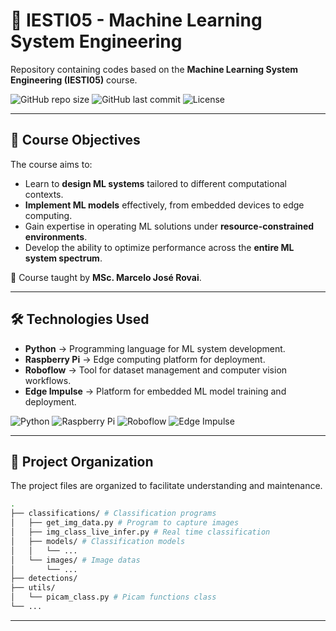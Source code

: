 # 🤖 IESTI05 - Machine Learning System Engineering

Repository containing codes based on the **Machine Learning System Engineering (IESTI05)** course.

![GitHub repo size](https://img.shields.io/github/repo-size/12FlyBreads/iesti05-codes?style=for-the-badge)
![GitHub last commit](https://img.shields.io/github/last-commit/12FlyBreads/iesti05-codes?style=for-the-badge)
![License](https://img.shields.io/badge/License-MIT-green?style=for-the-badge)

---

## 🎯 Course Objectives  
The course aims to:  
- Learn to **design ML systems** tailored to different computational contexts.  
- **Implement ML models** effectively, from embedded devices to edge computing.  
- Gain expertise in operating ML solutions under **resource-constrained environments**.  
- Develop the ability to optimize performance across the **entire ML system spectrum**.   

📌 Course taught by **MSc. Marcelo José Rovai**.  

---

## 🛠️ Technologies Used  
- **Python** → Programming language for ML system development.  
- **Raspberry Pi** → Edge computing platform for deployment.  
- **Roboflow** → Tool for dataset management and computer vision workflows.  
- **Edge Impulse** → Platform for embedded ML model training and deployment.  

![Python](https://img.shields.io/badge/Python-3776AB?style=for-the-badge&logo=python&logoColor=white) ![Raspberry Pi](https://img.shields.io/badge/Raspberry%20Pi-A22846?style=for-the-badge&logo=raspberrypi&logoColor=white) ![Roboflow](https://img.shields.io/badge/Roboflow-00ADEF?style=for-the-badge&logo=roboflow&logoColor=white) ![Edge Impulse](https://img.shields.io/badge/Edge%20Impulse-3A86FF?style=for-the-badge&logo=edgeimpulse&logoColor=white)

---

## 📂 Project Organization

The project files are organized to facilitate understanding and maintenance.

```bash
.
├── classifications/ # Classification programs
│   ├── get_img_data.py # Program to capture images
│   ├── img_class_live_infer.py # Real time classification
│   ├── models/ # Classification models
│   │   └── ...
│   └── images/ # Image datas
│       └── ...
├── detections/
├── utils/
│   └── picam_class.py # Picam functions class
└── ...

```

---